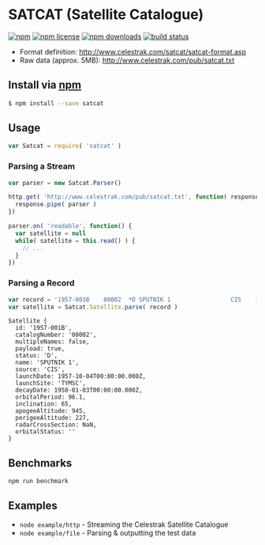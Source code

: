 # SATCAT (Satellite Catalogue)
[![npm](https://img.shields.io/npm/v/satcat.svg?style=flat-square)](https://npmjs.com/package/satcat)
[![npm license](https://img.shields.io/npm/l/satcat.svg?style=flat-square)](https://npmjs.com/package/satcat)
[![npm downloads](https://img.shields.io/npm/dm/satcat.svg?style=flat-square)](https://npmjs.com/package/satcat)
[![build status](https://img.shields.io/travis/jhermsmeier/node-satcat/master.svg?style=flat-square)](https://travis-ci.org/jhermsmeier/node-satcat)

- Format definition: http://www.celestrak.com/satcat/satcat-format.asp
- Raw data (approx. 5MB): http://www.celestrak.com/pub/satcat.txt

## Install via [npm](https://npmjs.com/package/satcat)

```sh
$ npm install --save satcat
```

## Usage

```js
var Satcat = require( 'satcat' )
```

### Parsing a Stream

```js
var parser = new Satcat.Parser()
```

```js
http.get( 'http://www.celestrak.com/pub/satcat.txt', function( response ) {
  response.pipe( parser )
})
```

```js
parser.on( 'readable', function() {
  var satellite = null
  while( satellite = this.read() ) {
    // ...
  }
})
```

### Parsing a Record

```js
var record = '1957-001B    00002  *D SPUTNIK 1                 CIS    1957-10-04  TYMSC  1958-01-03     96.1   65.0     945     227     N/A       '
var satellite = Satcat.Satellite.parse( record )
```

```
Satellite {
  id: '1957-001B',
  catalogNumber: '00002',
  multipleNames: false,
  payload: true,
  status: 'D',
  name: 'SPUTNIK 1',
  source: 'CIS',
  launchDate: 1957-10-04T00:00:00.000Z,
  launchSite: 'TYMSC',
  decayDate: 1958-01-03T00:00:00.000Z,
  orbitalPeriod: 96.1,
  inclination: 65,
  apogeeAltitude: 945,
  perigeeAltitude: 227,
  radarCrossSection: NaN,
  orbitalStatus: ''
}
```

## Benchmarks

```
npm run benchmark
```

## Examples

- `node example/http` - Streaming the Celestrak Satellite Catalogue
- `node example/file` - Parsing & outputting the test data
